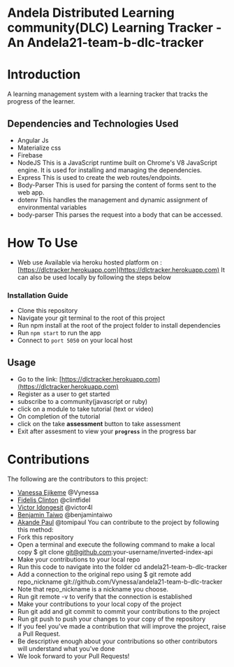 # Andela Distributed Learning community(DLC) Learning Tracker - An Andela21-team-b-dlc-tracker
# Introduction
A learning management system with a learning tracker that tracks the progress of the learner.

## Dependencies and Technologies Used
* Angular Js
* Materialize css
* Firebase
* NodeJS This is a JavaScript runtime built on Chrome's V8 JavaScript engine. It is used for installing and managing the dependencies.
* Express This is used to create the web routes/endpoints.
* Body-Parser This is used for parsing the content of forms sent to the web app.
* dotenv This handles the management and dynamic assignment of environmental variables
* body-parser This parses the request into a body that can be accessed.
 

# How To Use

* Web use
Available via heroku hosted platform on :  [https://dlctracker.herokuapp.com](https://dlctracker.herokuapp.com) It can also be used locally by following the steps below

###          Installation Guide

* Clone this repository
* Navigate your git terminal to the root of this project
* Run npm install at the root of the project folder to install dependencies
* Run ```npm start``` to run the app
* Connect to ``` port 5050 ``` on your local host

##                Usage
 * Go to the link: [https://dlctracker.herokuapp.com](https://dlctracker.herokuapp.com)
 * Register as a user to get started
 * subscribe to a community(javascript or ruby)
 * click on a module to take tutorial (text or video)
 * On completion of the tutorial 
 * click on the take **assessment** button to take assessment
 * Exit after assesment to view your **`progress`** in the progress bar


# Contributions
The following are the contributors to this project:
* [Vanessa Ejikeme](github.com/vynessa) @Vynessa
* [Fidelis Clinton](github.com/clintfidel) @clintfidel
* [Victor Idongesit](github.com/victor4l) @victor4l
* [Benjamin Taiwo](github.com/benjamintaiwo) @benjamintaiwo
* [Akande Paul](github.com/tomipaul) @tomipaul
You can contribute to the project by following this method:
* Fork this repository 
* Open a terminal and execute the following command to make a local copy $ git clone git@github.com:your-username/inverted-index-api
* Make your contributions to your local repo
* Run this code to navigate into the folder cd andela21-team-b-dlc-tracker
* Add a connection to the original repo using $ git remote add repo_nickname     git://github.com/Vynessa/andela21-team-b-dlc-tracker
* Note that repo_nickname is a nickname you choose.
* Run git remote -v to verify that the connection is established
* Make your contributions to your local copy of the project
* Run git add and git commit to commit your contributions to the project
* Run git push to push your changes to your copy of the repository
* If you feel you've made a contribution that will improve the project, raise a Pull Request.
* Be descriptive enough about your contributions so other contributors will understand what you've done
* We look forward to your Pull Requests!